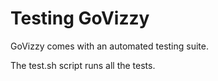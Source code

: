 # Testing GoVizzy

GoVizzy comes with an automated testing suite.

The test.sh script runs all the tests.
